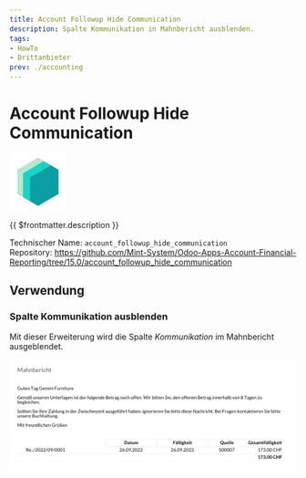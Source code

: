 ```yaml
---
title: Account Followup Hide Communication
description: Spalte Kommunikation in Mahnbericht ausblenden.
tags:
- HowTo
- Drittanbieter
prev: ./accounting
---
```

# Account Followup Hide Communication
![icon_oms_box](attachments/icons_odoo_mint_system.png)

{{ $frontmatter.description }}

Technischer Name: `account_followup_hide_communication`\
Repository: <https://github.com/Mint-System/Odoo-Apps-Account-Financial-Reporting/tree/15.0/account_followup_hide_communication>

## Verwendung

### Spalte Kommunikation ausblenden

Mit dieser Erweiterung wird die Spalte *Kommunikation* im Mahnbericht ausgeblendet.

![](attachments/Account%20Followup%20Hide%20Communication.png)